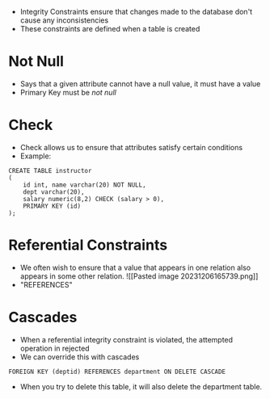 - Integrity Constraints ensure that changes made to the database don't cause any inconsistencies
- These constraints are defined when a table is created

# Not Null
- Says that a given attribute cannot have a null value, it must have a value
- Primary Key must be *not null*

# Check
- Check allows us to ensure that attributes satisfy certain conditions
- Example:
```
CREATE TABLE instructor 
( 
	id int, name varchar(20) NOT NULL, 
	dept varchar(20), 
	salary numeric(8,2) CHECK (salary > 0), 
	PRIMARY KEY (id) 
);
```

# Referential Constraints
- We often wish to ensure that a value that appears in one relation also appears in some other relation.
![[Pasted image 20231206165739.png]]
- "REFERENCES"

# Cascades
- When a referential integrity constraint is violated, the attempted operation in rejected
- We can override this with cascades
```
FOREIGN KEY (deptid) REFERENCES department ON DELETE CASCADE
```
- When you try to delete this table, it will also delete the department table.